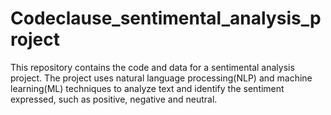 # Codeclause_sentimental_analysis_project
This repository contains the code and data for a sentimental analysis project. The project uses natural language processing(NLP) and machine learning(ML) techniques to analyze text and identify the sentiment expressed, such as positive, negative and neutral.
